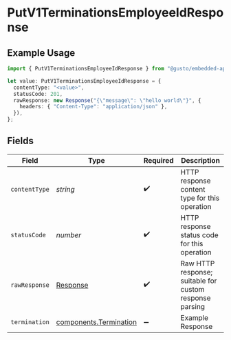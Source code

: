 # PutV1TerminationsEmployeeIdResponse

## Example Usage

```typescript
import { PutV1TerminationsEmployeeIdResponse } from "@gusto/embedded-api/models/operations/putv1terminationsemployeeid.js";

let value: PutV1TerminationsEmployeeIdResponse = {
  contentType: "<value>",
  statusCode: 201,
  rawResponse: new Response("{\"message\": \"hello world\"}", {
    headers: { "Content-Type": "application/json" },
  }),
};
```

## Fields

| Field                                                                 | Type                                                                  | Required                                                              | Description                                                           |
| --------------------------------------------------------------------- | --------------------------------------------------------------------- | --------------------------------------------------------------------- | --------------------------------------------------------------------- |
| `contentType`                                                         | *string*                                                              | :heavy_check_mark:                                                    | HTTP response content type for this operation                         |
| `statusCode`                                                          | *number*                                                              | :heavy_check_mark:                                                    | HTTP response status code for this operation                          |
| `rawResponse`                                                         | [Response](https://developer.mozilla.org/en-US/docs/Web/API/Response) | :heavy_check_mark:                                                    | Raw HTTP response; suitable for custom response parsing               |
| `termination`                                                         | [components.Termination](../../models/components/termination.md)      | :heavy_minus_sign:                                                    | Example Response                                                      |